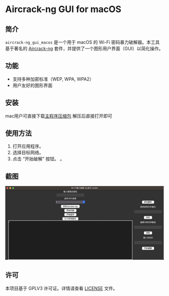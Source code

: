 # Aircrack-ng GUI for macOS

## 简介

`aircrack-ng_gui_macos` 是一个用于 macOS 的 Wi-Fi 密码暴力破解器。本工具基于著名的 [Aircrack-ng](https://www.aircrack-ng.org/) 套件，并提供了一个图形用户界面（GUI）以简化操作。

## 功能

- 支持多种加密标准（WEP, WPA, WPA2）
- 用户友好的图形界面

## 安装

mac用户可直接下载[主程序压缩包](main.zip)
解压后直接打开即可


## 使用方法

1. 打开应用程序。
2. 选择目标网络。
3. 点击 “开始破解” 按钮。
。

## 截图

![应用截图](screenshots/app.png)

## 许可

本项目基于 GPLV3 许可证。详情请查看 [LICENSE](LICENSE) 文件。
